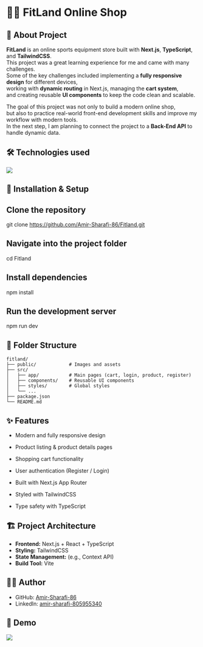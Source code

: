 # 🏋️‍♂️ FitLand Online Shop  






##  📖   About Project
**FitLand** is an online sports equipment store built with **Next.js**, **TypeScript**, and **TailwindCSS**.  
This project was a great learning experience for me and came with many challenges.  
Some of the key challenges included implementing a **fully responsive design** for different devices,  
working with **dynamic routing** in Next.js, managing the **cart system**,  
and creating reusable **UI components** to keep the code clean and scalable.  


The goal of this project was not only to build a modern online shop,  
but also to practice real-world front-end development skills and improve my workflow with modern tools.  
In the next step, I am planning to connect the project to a **Back-End API** to handle dynamic data.


## 🛠️ Technologies used   

  <img src="https://skillicons.dev/icons?i=html,css,js,tailwind,vite,react,nextjs,typescript"> 


## 🚀 Installation & Setup  

## Clone the repository
git clone https://github.com/Amir-Sharafi-86/Fitland.git

## Navigate into the project folder
cd Fitland

## Install dependencies
npm install

## Run the development server
npm run dev

## 📂 Folder Structure


```text
fitland/
├── public/            # Images and assets
├── src/
│   ├── app/           # Main pages (cart, login, product, register)
│   ├── components/    # Reusable UI components
│   ├── styles/        # Global styles
│   └── ...
├── package.json
└── README.md
```



## ✨ Features
- Modern and fully responsive design

- Product listing & product details pages

- Shopping cart functionality

- User authentication (Register / Login)

- Built with Next.js App Router

- Styled with TailwindCSS

- Type safety with TypeScript


## 🏗️ Project Architecture
- **Frontend:** Next.js + React + TypeScript  
- **Styling:** TailwindCSS  
- **State Management:** (e.g., Context API)  
- **Build Tool:** Vite  


## 👨‍💻 Author
- GitHub: [Amir-Sharafi-86](https://github.com/Amir-Sharafi-86)
- LinkedIn: [amir-sharafi-805955340](https://www.linkedin.com/in/amir-sharafi-805955340/)

## 🎥 Demo 
<img src="public/demo/Screenshot (354).png" />
